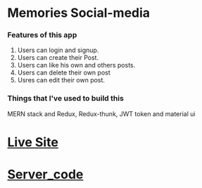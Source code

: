 # Memories Social-media
### Features of this app
1. Users can login and signup.
2. Users can create their Post.
3. Users can like his own and others posts.
4. Users can delete their own post
5. Usres can edit their own post.

### Things that I've used to build this
MERN stack and Redux, Redux-thunk, JWT token and material ui

# [Live Site](https://memories-client-social.netlify.app/)
# [Server_code](https://github.com/taauntik/memories-server)
